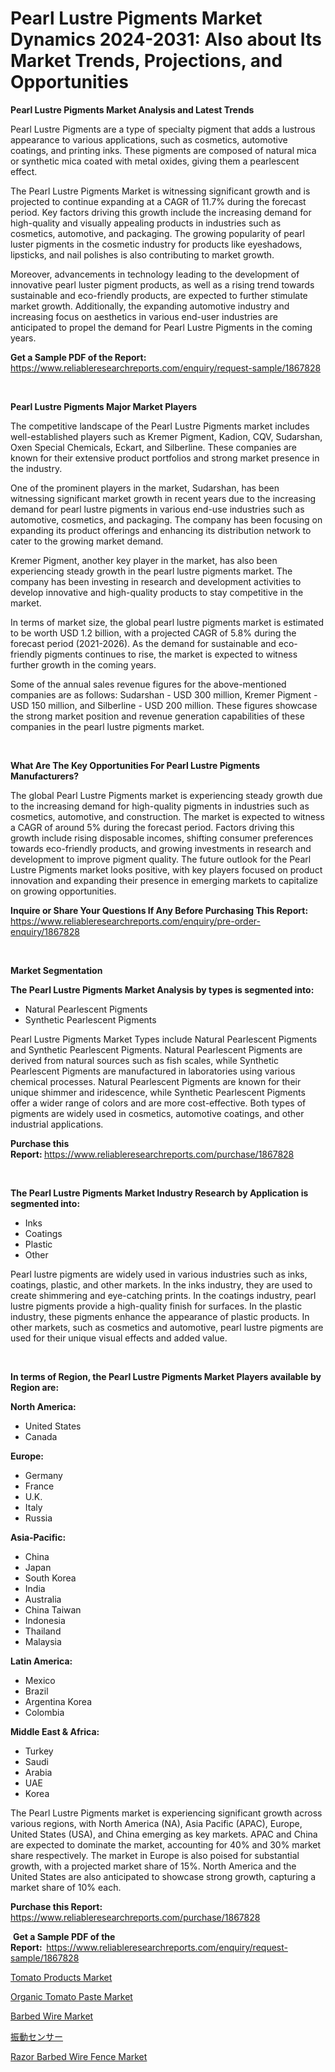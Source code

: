 <p><h1>Pearl Lustre Pigments Market Dynamics 2024-2031: Also about Its Market Trends, Projections, and Opportunities</h1></p><p><strong>Pearl Lustre Pigments Market Analysis and Latest Trends</strong></p>
<p><p>Pearl Lustre Pigments are a type of specialty pigment that adds a lustrous appearance to various applications, such as cosmetics, automotive coatings, and printing inks. These pigments are composed of natural mica or synthetic mica coated with metal oxides, giving them a pearlescent effect.</p><p>The Pearl Lustre Pigments Market is witnessing significant growth and is projected to continue expanding at a CAGR of 11.7% during the forecast period. Key factors driving this growth include the increasing demand for high-quality and visually appealing products in industries such as cosmetics, automotive, and packaging. The growing popularity of pearl luster pigments in the cosmetic industry for products like eyeshadows, lipsticks, and nail polishes is also contributing to market growth.</p><p>Moreover, advancements in technology leading to the development of innovative pearl luster pigment products, as well as a rising trend towards sustainable and eco-friendly products, are expected to further stimulate market growth. Additionally, the expanding automotive industry and increasing focus on aesthetics in various end-user industries are anticipated to propel the demand for Pearl Lustre Pigments in the coming years.</p></p>
<p><strong>Get a Sample PDF of the Report:&nbsp;</strong> <a href="https://www.reliableresearchreports.com/enquiry/request-sample/1867828">https://www.reliableresearchreports.com/enquiry/request-sample/1867828</a></p>
<p>&nbsp;</p>
<p><strong>Pearl Lustre Pigments Major Market Players</strong></p>
<p><p>The competitive landscape of the Pearl Lustre Pigments market includes well-established players such as Kremer Pigment, Kadion, CQV, Sudarshan, Oxen Special Chemicals, Eckart, and Silberline. These companies are known for their extensive product portfolios and strong market presence in the industry.</p><p>One of the prominent players in the market, Sudarshan, has been witnessing significant market growth in recent years due to the increasing demand for pearl lustre pigments in various end-use industries such as automotive, cosmetics, and packaging. The company has been focusing on expanding its product offerings and enhancing its distribution network to cater to the growing market demand.</p><p>Kremer Pigment, another key player in the market, has also been experiencing steady growth in the pearl lustre pigments market. The company has been investing in research and development activities to develop innovative and high-quality products to stay competitive in the market.</p><p>In terms of market size, the global pearl lustre pigments market is estimated to be worth USD 1.2 billion, with a projected CAGR of 5.8% during the forecast period (2021-2026). As the demand for sustainable and eco-friendly pigments continues to rise, the market is expected to witness further growth in the coming years.</p><p>Some of the annual sales revenue figures for the above-mentioned companies are as follows: Sudarshan - USD 300 million, Kremer Pigment - USD 150 million, and Silberline - USD 200 million. These figures showcase the strong market position and revenue generation capabilities of these companies in the pearl lustre pigments market.</p></p>
<p>&nbsp;</p>
<p><strong>What Are The Key Opportunities For Pearl Lustre Pigments Manufacturers?</strong></p>
<p><p>The global Pearl Lustre Pigments market is experiencing steady growth due to the increasing demand for high-quality pigments in industries such as cosmetics, automotive, and construction. The market is expected to witness a CAGR of around 5% during the forecast period. Factors driving this growth include rising disposable incomes, shifting consumer preferences towards eco-friendly products, and growing investments in research and development to improve pigment quality. The future outlook for the Pearl Lustre Pigments market looks positive, with key players focused on product innovation and expanding their presence in emerging markets to capitalize on growing opportunities.</p></p>
<p><strong>Inquire or Share Your Questions If Any Before Purchasing This Report:</strong> <a href="https://www.reliableresearchreports.com/enquiry/pre-order-enquiry/1867828">https://www.reliableresearchreports.com/enquiry/pre-order-enquiry/1867828</a></p>
<p>&nbsp;</p>
<p><strong>Market Segmentation</strong></p>
<p><strong>The Pearl Lustre Pigments Market Analysis by types is segmented into:</strong></p>
<p><ul><li>Natural Pearlescent Pigments</li><li>Synthetic Pearlescent Pigments</li></ul></p>
<p><p>Pearl Lustre Pigments Market Types include Natural Pearlescent Pigments and Synthetic Pearlescent Pigments. Natural Pearlescent Pigments are derived from natural sources such as fish scales, while Synthetic Pearlescent Pigments are manufactured in laboratories using various chemical processes. Natural Pearlescent Pigments are known for their unique shimmer and iridescence, while Synthetic Pearlescent Pigments offer a wider range of colors and are more cost-effective. Both types of pigments are widely used in cosmetics, automotive coatings, and other industrial applications.</p></p>
<p><strong>Purchase this Report:&nbsp;</strong><a href="https://www.reliableresearchreports.com/purchase/1867828">https://www.reliableresearchreports.com/purchase/1867828</a></p>
<p>&nbsp;</p>
<p><strong>The Pearl Lustre Pigments Market Industry Research by Application is segmented into:</strong></p>
<p><ul><li>Inks</li><li>Coatings</li><li>Plastic</li><li>Other</li></ul></p>
<p><p>Pearl lustre pigments are widely used in various industries such as inks, coatings, plastic, and other markets. In the inks industry, they are used to create shimmering and eye-catching prints. In the coatings industry, pearl lustre pigments provide a high-quality finish for surfaces. In the plastic industry, these pigments enhance the appearance of plastic products. In other markets, such as cosmetics and automotive, pearl lustre pigments are used for their unique visual effects and added value.</p></p>
<p>&nbsp;</p>
<p><strong>In terms of Region, the Pearl Lustre Pigments Market Players available by Region are:</strong></p>
<p>
    <p> <strong> North America: </strong>
        <ul>
            <li>United States</li>
            <li>Canada</li>
        </ul>
        </p> 
    <p> <strong> Europe: </strong>
        <ul>
            <li>Germany</li>
            <li>France</li>
            <li>U.K.</li>
            <li>Italy</li>
            <li>Russia</li>
        </ul>
        </p> 
    <p> <strong> Asia-Pacific: </strong>
        <ul>
            <li>China</li>
            <li>Japan</li>
            <li>South Korea</li>
            <li>India</li>
            <li>Australia</li>
            <li>China Taiwan</li>
            <li>Indonesia</li>
            <li>Thailand</li>
            <li>Malaysia</li>
        </ul>
        </p> 
    <p> <strong> Latin America: </strong>
        <ul>
            <li>Mexico</li>
            <li>Brazil</li>
            <li>Argentina Korea</li>
            <li>Colombia</li>
        </ul>
        </p> 
    <p> <strong> Middle East & Africa: </strong>
        <ul>
            <li>Turkey</li>
            <li>Saudi</li>
            <li>Arabia</li>
            <li>UAE</li>
            <li>Korea</li>
        </ul>
    </p>
    </p>
<p><p>The Pearl Lustre Pigments market is experiencing significant growth across various regions, with North America (NA), Asia Pacific (APAC), Europe, United States (USA), and China emerging as key markets. APAC and China are expected to dominate the market, accounting for 40% and 30% market share respectively. The market in Europe is also poised for substantial growth, with a projected market share of 15%. North America and the United States are also anticipated to showcase strong growth, capturing a market share of 10% each.</p></p>
<p><strong>Purchase this Report: </strong><a href="https://www.reliableresearchreports.com/purchase/1867828">https://www.reliableresearchreports.com/purchase/1867828</a></p>
<p>&nbsp;<strong>Get a Sample PDF of the Report:&nbsp;&nbsp;</strong><a href="https://www.reliableresearchreports.com/enquiry/request-sample/1867828">https://www.reliableresearchreports.com/enquiry/request-sample/1867828</a></p>
<p><strong></strong></p>
<p><p><a href="https://issuu.com/reportprime-2/docs/tomato-products-market-size-2030.pptx">Tomato Products Market</a></p><p><a href="https://issuu.com/reportprime-2/docs/organic-tomato-paste-market-size-2030.pptx">Organic Tomato Paste Market</a></p><p><a href="https://github.com/lubmix/Market-Research-Report-List-1/blob/main/barbed-wire-market.md">Barbed Wire Market</a></p><p><a href="https://github.com/lrlmopnhwd79300/Market-Research-Report-List-1/blob/main/9743275192460.md">振動センサー</a></p><p><a href="https://github.com/joannagoyvaerts/Market-Research-Report-List-1/blob/main/razor-barbed-wire-fence-market.md">Razor Barbed Wire Fence Market</a></p></p>